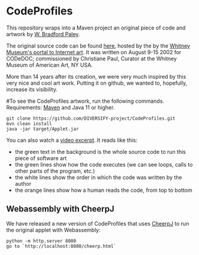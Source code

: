 # CodeProfiles

This repository wraps into a Maven project an original piece of code and artwork by  [W. Bradford Paley](http://wbradfordpaley.com/live/).

The original source code can be found [here](http://artport.whitney.org/commissions/codedoc/Paley/code.html), hosted by the by the [Whitney Museum's portal to Internet art](http://whitney.org/Exhibitions/Artport). It was written on August 9-15 2002 for CODeDOC; commissioned by Christiane Paul, Curator at the Whitney Museum of American Art, NY USA.

More than 14 years after its creation, we were very much inspired by this very nice and cool art work. Putting it on github, we wanted to, hopefully, increase its visibility.

#To see the CodeProfiles artwork, run the following commands. Requirements: [Maven](https://maven.apache.org/) and Java 11 or higher.

```
git clone https://github.com/DIVERSIFY-project/CodeProfiles.git
mvn clean install
java -jar target/Applet.jar 
```

You can also watch a [video excerpt](https://github.com/DIVERSIFY-project/CodeProfiles/blob/master/CodeProfiles-short.mp4). It reads like this:
- the green text in the background is the whole source code to run this piece of software art
- the green lines show how the code executes (we can see loops, calls to other parts of the program, etc.)
- the white lines show the order in which the code was written by the author
- the orange lines show how a human reads the code, from top to bottom


## Webassembly with CheerpJ

We have released a new version of CodeProfiles that uses [CheerpJ](https://cheerpj.com/) to run the original applet with Webassembly:
```
python -m http.server 8080
go to `http://localhost:8080/cheerp.html`
```
